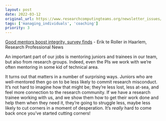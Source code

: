```yaml
---
layout: post
date: 2022-03-12
original_url: https://www.researchcomputingteams.org/newsletter_issues/0113
tags: ['managing_individuals', 'coaching']
priority: 3
---
```


<!-- markdownlint-disable MD033 -->
<!-- markdownlint-disable MD041 -->
<!-- markdownlint-disable MD049 -->

[Good mentors boost integrity, survey finds](https://www.researchprofessionalnews.com/rr-news-europe-netherlands-2022-3-good-mentors-boost-integrity-survey-finds/) - Erik te Roller in Haarlem, Research Professional News

An important part of our jobs is mentoring juniors and trainees in our team, but also from research groups.  Indeed, even the PIs we work with we’re often mentoring in some kid of technical area.

It turns out that matters in a number of surprising ways.  Juniors who are well-mentored then go on to be less likely to commit research misconduct.  It’s not hard to imagine how that might be; they’re less lost, less at-sea, and feel more connection to the research community.  If we have a research trainee working with us, and we show them how to get their work done and help them when they need it, they’re going to struggle less, maybe less likely to cut corners in a moment of desperation.  It’s *really* hard to come back once you’ve started cutting corners!
